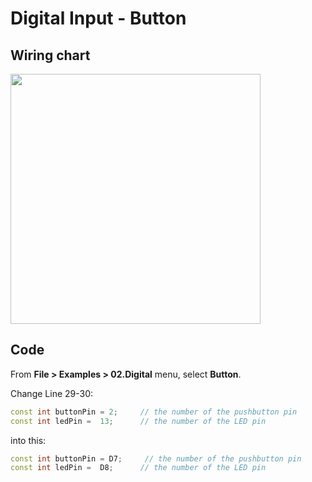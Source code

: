# Digital Input - Button

## Wiring chart

<img src="nodemcu_button.png" width="400" />

## Code
From __File > Examples > 02.Digital__ menu, select __Button__.

Change Line 29-30:
```C++
const int buttonPin = 2;     // the number of the pushbutton pin
const int ledPin =  13;      // the number of the LED pin
```

into this:
```C++
const int buttonPin = D7;     // the number of the pushbutton pin
const int ledPin =  D8;      // the number of the LED pin
```
